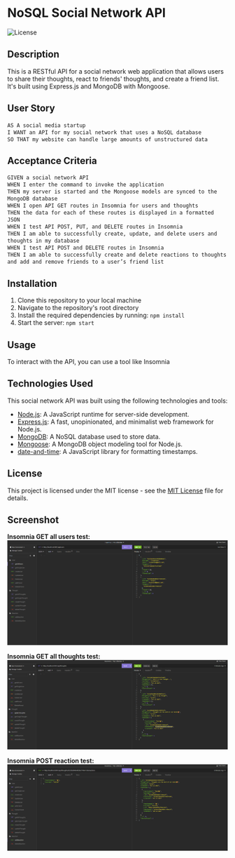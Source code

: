 # NoSQL Social Network API
![License](https://img.shields.io/badge/license-MIT-blue.svg) 

## Description
This is a RESTful API for a social network web application that allows users to share their thoughts, react to friends' thoughts, and create a friend list. It's built using Express.js and MongoDB with Mongoose.

## User Story
```
AS A social media startup
I WANT an API for my social network that uses a NoSQL database
SO THAT my website can handle large amounts of unstructured data
```

## Acceptance Criteria
```
GIVEN a social network API
WHEN I enter the command to invoke the application
THEN my server is started and the Mongoose models are synced to the MongoDB database
WHEN I open API GET routes in Insomnia for users and thoughts
THEN the data for each of these routes is displayed in a formatted JSON
WHEN I test API POST, PUT, and DELETE routes in Insomnia
THEN I am able to successfully create, update, and delete users and thoughts in my database
WHEN I test API POST and DELETE routes in Insomnia
THEN I am able to successfully create and delete reactions to thoughts and add and remove friends to a user’s friend list
```

## Installation
1. Clone this repository to your local machine
2. Navigate to the repository's root directory
3. Install the required dependencies by running: `npm install`
4. Start the server: `npm start`

## Usage
To interact with the API, you can use a tool like Insomnia

## Technologies Used
This social network API was built using the following technologies and tools:

- [Node.js](https://nodejs.org/): A JavaScript runtime for server-side development.
- [Express.js](https://expressjs.com/): A fast, unopinionated, and minimalist web framework for Node.js.
- [MongoDB](https://www.mongodb.com/): A NoSQL database used to store data.
- [Mongoose](https://mongoosejs.com/): A MongoDB object modeling tool for Node.js.
- [date-and-time](https://www.npmjs.com/package/date-and-time): A JavaScript library for formatting timestamps.

## License
This project is licensed under the MIT license - see the [MIT License](https://opensource.org/licenses/MIT) file for details.

## Screenshot
**Insomnia GET all users test:**
![This is a screenshot 1](./image/screenshot1.png)

**Insomnia GET all thoughts test:**
![This is a screenshot 2](./image/screenshot2.png)

**Insomnia POST reaction test:**
![This is a screenshot 3](./image/screenshot3.png)